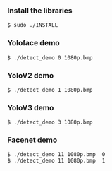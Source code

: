 ### Install the libraries

```
$ sudo ./INSTALL
```

### Yoloface demo

```
$ ./detect_demo 0 1080p.bmp
```

### YoloV2 demo

```
$ ./detect_demo 1 1080p.bmp
```

### YoloV3 demo

```
$ ./detect_demo 3 1080p.bmp
```

### Facenet demo
```
$ ./detect_demo 11 1080p.bmp  0
$ ./detect_demo 11 1080p.bmp  1
```
